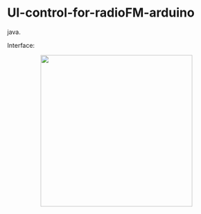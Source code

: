 # UI-control-for-radioFM-arduino
java.

Interface:
<p align="center">
  <img src="interface.png" width="350"/>
</p>
